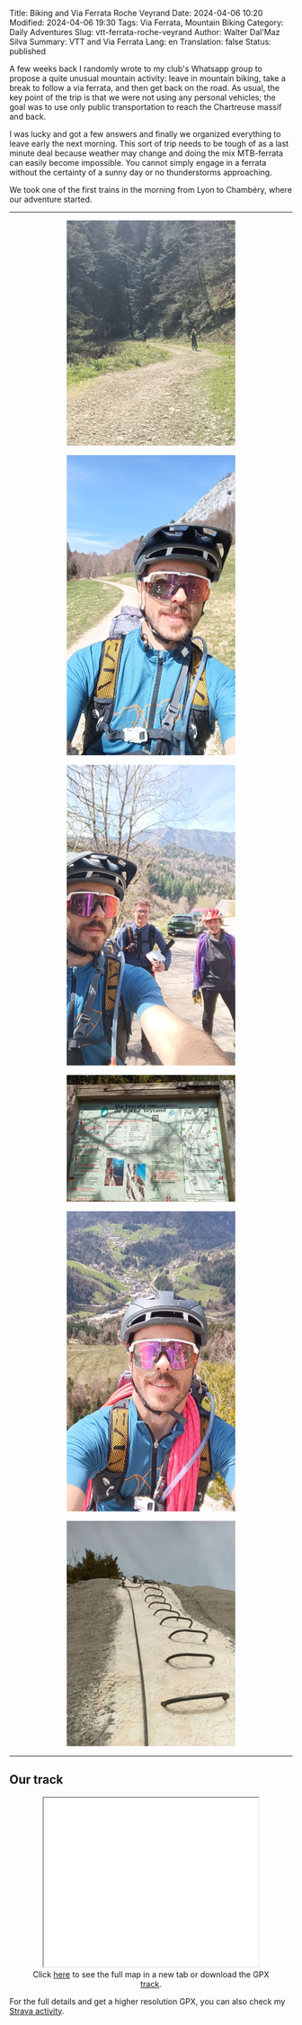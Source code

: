 Title:       Biking and Via Ferrata Roche Veyrand
Date:        2024-04-06 10:20
Modified:    2024-04-06 19:30
Tags:        Via Ferrata, Mountain Biking
Category:    Daily Adventures
Slug:        vtt-ferrata-roche-veyrand
Author:      Walter Dal'Maz Silva
Summary:     VTT and Via Ferrata
Lang:        en
Translation: false
Status:      published

A few weeks back I randomly wrote to my club's Whatsapp group to propose a quite unusual mountain activity: leave in mountain biking, take a break to follow a via ferrata, and then get back on the road. As usual, the key point of the trip is that we were not using any personal vehicles; the goal was to use only public transportation to reach the Chartreuse massif and back. 

I was lucky and got a few answers and finally we organized everything to leave early the next morning. This sort of trip needs to be tough of as a last minute deal because weather may change and doing the mix MTB-ferrata can easily become impossible. You cannot simply engage in a ferrata without the certainty of a sunny day or no thunderstorms approaching.

We took one of the first trains in the morning from Lyon to Chambéry, where our adventure started.

---

<figure align="center">
<img src="media/2024-04-06-Chartreuse-Roche-Veyrand/IMG_20240406_110158_661.jpg" alt="" width="300px" />
<figcaption></figcaption>
</figure>

<figure align="center">
<img src="media/2024-04-06-Chartreuse-Roche-Veyrand/IMG_20240406_122220_469.jpg" alt="" width="300px" />
<figcaption></figcaption>
</figure>

<figure align="center">
<img src="media/2024-04-06-Chartreuse-Roche-Veyrand/IMG_20240406_131401_017.jpg" alt="" width="300px" />
<figcaption></figcaption>
</figure>

<figure align="center">
<img src="media/2024-04-06-Chartreuse-Roche-Veyrand/IMG_20240406_135042_164.jpg" alt="" width="300px" />
<figcaption></figcaption>
</figure>

<figure align="center">
<img src="media/2024-04-06-Chartreuse-Roche-Veyrand/IMG_20240406_145326_415.jpg" alt="" width="300px" />
<figcaption></figcaption>
</figure>

<figure align="center">
<img src="media/2024-04-06-Chartreuse-Roche-Veyrand/IMG_20240406_155549_895.jpg" alt="" width="300px" />
<figcaption></figcaption>
</figure>

---

## Our track

<figure align="center">
    <iframe 
        src   = "media/2024-04-06-Chartreuse-Roche-Veyrand"
        width = "90%"
        height= "300px"
        title = "Adventure Track"
        >
    </iframe>
    <figcaption>
    Click <a href="media/2024-04-06-Chartreuse-Roche-Veyrand" target="_blank">here</a> to see the full map in a new tab or download the GPX <a href="media/2024-04-06-Chartreuse-Roche-Veyrand/track.gpx" target="_blank">track</a>.
    </figcaption>
</figure>

For the full details and get a higher resolution GPX, you can also check my [Strava activity](https://www.strava.com/activities/11121224316).
